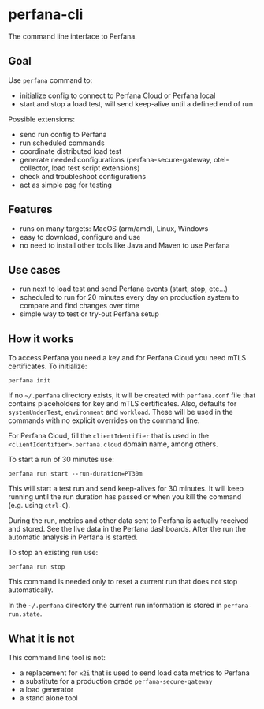 # perfana-cli

The command line interface to Perfana.

## Goal

Use `perfana` command to:
* initialize config to connect to Perfana Cloud or Perfana local
* start and stop a load test, will send keep-alive until a defined end of run

Possible extensions:
* send run config to Perfana
* run scheduled commands
* coordinate distributed load test
* generate needed configurations (perfana-secure-gateway, otel-collector, load test script extensions)
* check and troubleshoot configurations
* act as simple psg for testing

## Features

* runs on many targets: MacOS (arm/amd), Linux, Windows
* easy to download, configure and use
* no need to install other tools like Java and Maven to use Perfana

## Use cases

* run next to load test and send Perfana events (start, stop, etc...)
* scheduled to run for 20 minutes every day on production system to compare and find changes over time
* simple way to test or try-out Perfana setup

## How it works

To access Perfana you need a key and for Perfana Cloud you need mTLS certificates. To initialize:

    perfana init

If no `~/.perfana` directory exists, it will be created with `perfana.conf` file that contains
placeholders for key and mTLS certificates. Also, defaults for `systemUnderTest`, `environment` and `workload`.
These will be used in the commands with no explicit overrides on the command line.

For Perfana Cloud, fill the `clientIdentifier` that is used in the `<clientIdentifier>.perfana.cloud` domain name, among others.

To start a run of 30 minutes use:

    perfana run start --run-duration=PT30m

This will start a test run and send keep-alives for 30 minutes. It will keep running until the 
run duration has passed or when you kill the command (e.g. using `ctrl-C`).

During the run, metrics and other data sent to Perfana is actually received and stored. See the
live data in the Perfana dashboards. After the run the automatic analysis in Perfana is started.

To stop an existing run use:

    perfana run stop

This command is needed only to reset a current run that does not stop automatically.
   
In the `~/.perfana` directory the current run information is stored in `perfana-run.state`.

## What it is not

This command line tool is not: 
* a replacement for `x2i` that is used to send load data metrics to Perfana
* a substitute for a production grade `perfana-secure-gateway`
* a load generator
* a stand alone tool